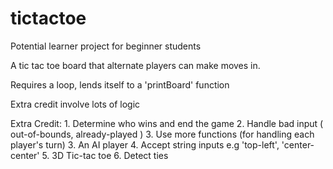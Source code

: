 # tictactoe
Potential learner project for beginner students

A tic tac toe board that alternate players can make moves in.

Requires a loop, lends itself to a 'printBoard' function

Extra credit involve lots of logic

Extra Credit:
    1. Determine who wins and end the game
    2. Handle bad input ( out-of-bounds, already-played  )
    3. Use more functions (for handling each player's turn)
    3. An AI player
    4. Accept string inputs e.g 'top-left', 'center-center'
    5. 3D Tic-tac toe
    6. Detect ties
                       
    